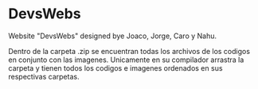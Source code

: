 # DevsWebs
Website "DevsWebs" designed bye Joaco, Jorge, Caro y Nahu.

Dentro de la carpeta .zip se encuentran todas los archivos de los codigos en conjunto con las imagenes. 
Unicamente en su compilador arrastra la carpeta y tienen todos los codigos e imagenes ordenados en sus respectivas carpetas.
